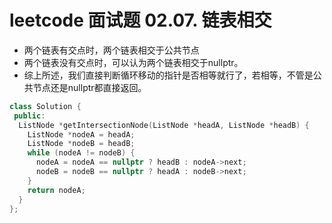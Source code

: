 # leetcode 面试题 02.07. 链表相交
* 两个链表有交点时，两个链表相交于公共节点
* 两个链表没有交点时，可以认为两个链表相交于nullptr。
* 综上所述，我们直接判断循环移动的指针是否相等就行了，若相等，不管是公共节点还是nullptr都直接返回。

~~~c++
class Solution {
 public:
  ListNode *getIntersectionNode(ListNode *headA, ListNode *headB) {
    ListNode *nodeA = headA;
    ListNode *nodeB = headB;
    while (nodeA != nodeB) {
      nodeA = nodeA == nullptr ? headB : nodeA->next;
      nodeB = nodeB == nullptr ? headA : nodeB->next;
    }
    return nodeA;
  }
};
~~~
